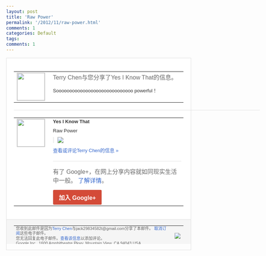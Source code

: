```yaml
---
layout: post
title: 'Raw Power'
permalink: '/2012/11/raw-power.html'
comments: 1
categories: Default
tags: 
comments: 1
---
```

<div style="border:solid 1px #dfdfdf;color:#686868;font:13px Arial"><div style="background-color:#fff;padding:20px;"><table cellpadding="0" cellspacing="0"><tr><td style="padding-right:15px;vertical-align:top"><a href="https://plus.google.com/_/notifications/emlink?emrecipient=110200756825219614165&amp;emid=CJDv2fmM0bMCFWGZTAodNjAAAA&amp;path=%2F108643996575278738906&amp;dt=1352986894173&amp;uob=8"><img height="75" src="https://lh3.googleusercontent.com/-KKRGTyJ5Bl0/AAAAAAAAAAI/AAAAAAAAEEY/jllxqER5dCk/s75-c-k-a/photo.jpg" style="border:solid 1px #cccccc;" width="75"/></a></td><td style="width:578px;color:#333;font:13px Arial;vertical-align:top"><div style="color:#686868;font:16px Arial;padding-bottom:15px">Terry Chen与您分享了Yes I Know That的信息。</div><div style="padding-bottom:10px">Sooooooooooooooooooo<wbr/>oooooooooo powerful！</div></td></tr></table><div style="margin:20px 0;border-bottom:solid 1px #dfdfdf;width:670px"></div><table cellpadding="0" cellspacing="0"><tr><td style="padding-right:15px;vertical-align:top"><a href="https://plus.google.com/_/notifications/emlink?emrecipient=110200756825219614165&amp;emid=CJDv2fmM0bMCFWGZTAodNjAAAA&amp;path=%2F114626044795714305855&amp;dt=1352986894173&amp;uob=8"><img height="75" src="https://lh4.googleusercontent.com/-Zwp9_SkTAjY/AAAAAAAAAAI/AAAAAAAA3-o/JJXGJQ6Kopo/s75-c-k-a/photo.jpg" style="border:solid 1px #cccccc;" width="75"/></a></td><td style="width:578px;color:#333;font:13px Arial;vertical-align:top"><div style="font-weight:bold;padding-bottom:10px">Yes I Know That</div><div style="padding-bottom:10px">Raw Power</div><div style="margin-bottom:10px;padding-left:10px; border-left:2px solid #EAEAEA"><span style="margin-right:5px"><a href="https://plus.google.com/_/notifications/emlink?emrecipient=110200756825219614165&amp;emid=CJDv2fmM0bMCFWGZTAodNjAAAA&amp;path=%2F108643996575278738906%2Fposts%2FMWKwBdTdzfj%3Fgpinv%3DAMIXal8UWw8IOtXDVGtLGCktVWyKy8dNF5DrgOihinbbIjoxHzfsPnxQdZWrzmqzdelyMfjnPnwNr8WXdRKZ7hJh7A0DqYfHGtjLQZbDUOkS5xYi1Pjr_bM&amp;dt=1352986894173&amp;uob=8" style="color:#3366CC;text-decoration:none;"><img border="0" src="https://lh5.googleusercontent.com/-aF8Y13uncl4/UKS3KubejWI/AAAAAAABEs8/WRo-PPsPw1g/h120/66281_487877954578241_67752296_n.jpg" style="max-height:200px;max-width:275px"/></a></span></div><a href="https://plus.google.com/_/notifications/emlink?emrecipient=110200756825219614165&amp;emid=CJDv2fmM0bMCFWGZTAodNjAAAA&amp;path=%2F108643996575278738906%2Fposts%2FMWKwBdTdzfj%3Fgpinv%3DAMIXal8UWw8IOtXDVGtLGCktVWyKy8dNF5DrgOihinbbIjoxHzfsPnxQdZWrzmqzdelyMfjnPnwNr8WXdRKZ7hJh7A0DqYfHGtjLQZbDUOkS5xYi1Pjr_bM&amp;dt=1352986894173&amp;uob=8" style="color:#3366CC;text-decoration:none">查看或评论Terry Chen的信息 »</a><div style="margin-top:20px;border-top:solid 1px #dfdfdf"><div style="padding:15px 0;color:#686868;font:16px Arial">有了 Google+，在网上分享内容就如同现实生活中一般。 <a href="http://www.google.com/+/learnmore/" style="color:#3366CC;text-decoration:none">了解详情</a>。</div><a href="https://plus.google.com/_/notifications/emlink?emrecipient=110200756825219614165&amp;emid=CJDv2fmM0bMCFWGZTAodNjAAAA&amp;path=%2F%3Fgpinv%3DAMIXal8UWw8IOtXDVGtLGCktVWyKy8dNF5DrgOihinbbIjoxHzfsPnxQdZWrzmqzdelyMfjnPnwNr8WXdRKZ7hJh7A0DqYfHGtjLQZbDUOkS5xYi1Pjr_bM&amp;dt=1352986894173&amp;uob=8" style="display:inline-block;padding:7px 15px;background-color:#d44b38; color:#fff;font-size:16px; font-weight:bold;border-radius:2px;-webkit-border-radius:2px; -moz-border-radius:2px;border:solid 1px #c43b28; white-space:nowrap;text-decoration:none">加入 Google+</a></div></td></tr></table></div><div style="border-top:solid 1px #dfdfdf;padding:0 20px; background-color:#f5f5f5"><table cellpadding="0" cellspacing="0" style="height:50px"><tbody><tr><td style="vertical-align:middle;width:100%; color:#636363;font:11px Arial; line-height:120%">您收到此邮件是因为<a href="https://plus.google.com/_/notifications/emlink?emrecipient=110200756825219614165&amp;emid=CJDv2fmM0bMCFWGZTAodNjAAAA&amp;path=%2F108643996575278738906%3Fgpinv%3DAMIXal8UWw8IOtXDVGtLGCktVWyKy8dNF5DrgOihinbbIjoxHzfsPnxQdZWrzmqzdelyMfjnPnwNr8WXdRKZ7hJh7A0DqYfHGtjLQZbDUOkS5xYi1Pjr_bM&amp;dt=1352986894173&amp;uob=8" style="color:#3366CC;text-decoration:none">Terry Chen</a>与jack29834582t@gmail.com分享了本邮件。 <a href="https://plus.google.com/_/notifications/emlink?emrecipient=110200756825219614165&amp;emid=CJDv2fmM0bMCFWGZTAodNjAAAA&amp;path=%2F_%2Fnonplus%2Femailsettings%3Fgpinv%3DAMIXal8UWw8IOtXDVGtLGCktVWyKy8dNF5DrgOihinbbIjoxHzfsPnxQdZWrzmqzdelyMfjnPnwNr8WXdRKZ7hJh7A0DqYfHGtjLQZbDUOkS5xYi1Pjr_bM%26est%3DADH5u8UjqdzEq6Z_xltJ2VufOd6UUU2mImNnhtL3jHEOTPeErwpw9EOUdxT--zewkvET3WnwM8ZaRZKz-Bgy5eVYG5WjbKyKRaUA4CQOFPXwVWSZGlujL9CFjNJRVBVohuOdHXAgnnCnONMZ_SF5aXJMP-kFwuiCfw&amp;dt=1352986894173&amp;uob=8" style="color:#3366CC;text-decoration:none">取消订阅</a>这些电子邮件。<br/>您无法回复此电子邮件。<a href="https://plus.google.com/_/notifications/emlink?emrecipient=110200756825219614165&amp;emid=CJDv2fmM0bMCFWGZTAodNjAAAA&amp;path=%2F108643996575278738906%2Fposts%2FMWKwBdTdzfj%3Fgpinv%3DAMIXal8UWw8IOtXDVGtLGCktVWyKy8dNF5DrgOihinbbIjoxHzfsPnxQdZWrzmqzdelyMfjnPnwNr8WXdRKZ7hJh7A0DqYfHGtjLQZbDUOkS5xYi1Pjr_bM&amp;dt=1352986894173&amp;uob=8" style="color:#3366CC;text-decoration:none">查看该信息</a>以添加评论。<br/>Google Inc., 1600 Amphitheatre Pkwy, Mountain View, CA 94043 USA<br/></td><td><img src="https://ssl.gstatic.com/s2/oz/images/notifications/logo/google-plus-6617a72bb36cc548861652780c9e6ff1.png"/></td></tr></tbody></table></div></div>
